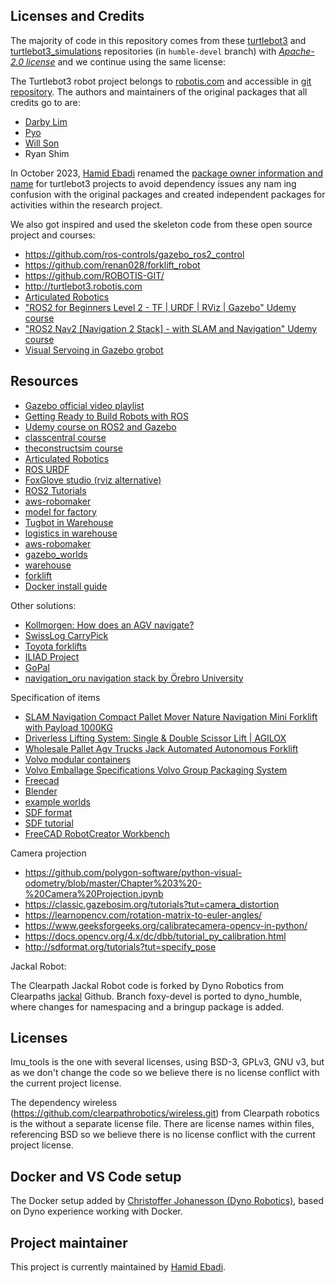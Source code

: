 ## Licenses and Credits

The majority of code in this repository comes from these [turtlebot3](https://github.com/ROBOTIS-GIT/turtlebot3.git) and [turtlebot3_simulations](https://github.com/ROBOTIS-GIT/turtlebot3_simulations) repositories (in `humble-devel` branch) with [*Apache-2.0 license*](LICENSE) and we continue using the same license:

The Turtlebot3 robot project belongs to [robotis.com](http://turtlebot3.robotis.com) and accessible in [git repository](https://github.com/ROBOTIS-GIT/). The authors and maintainers of the original packages that all credits go to are:

- [Darby Lim](thlim@robotis.com)
- [Pyo](pyo@robotis.com)
- [Will Son](willson@robotis.com)
- Ryan Shim

In October 2023, [Hamid Ebadi](hamid.ebadi@gmail.com) renamed the [package owner information and name](package.xml) for turtlebot3 projects to avoid dependency issues any nam ing confusion with the original packages and created independent packages for activities within the research project.

We also got inspired and used the skeleton code from these open source project and courses:

- https://github.com/ros-controls/gazebo_ros2_control
- https://github.com/renan028/forklift_robot
- https://github.com/ROBOTIS-GIT/
- http://turtlebot3.robotis.com
- [Articulated Robotics](https://www.youtube.com/@ArticulatedRobotics)
- ["ROS2 for Beginners Level 2 - TF | URDF | RViz | Gazebo" Udemy course](https://www.udemy.com/course/ros2-tf-urdf-rviz-gazebo/)
- ["ROS2 Nav2 \[Navigation 2 Stack\] - with SLAM and Navigation" Udemy course](https://www.udemy.com/course/ros2-tf-urdf-rviz-gazebo/)
- [Visual Servoing in Gazebo grobot](https://github.com/nlamprian/grobot)

## Resources

- [Gazebo official video playlist](https://www.youtube.com/watch?v=48TX-XJ14Gs&list=PL6FI-gIL5jiEd4Hv-NIAuO2Cbbs27UpAM&index=1)
- [Getting Ready to Build Robots with ROS](https://www.youtube.com/watch?v=2lIV3dRvHmQ&list=PLunhqkrRNRhYYCaSTVP-qJnyUPkTxJnBt)
- [Udemy course on ROS2 and Gazebo](https://www.udemy.com/course/ros2-tf-urdf-rviz-gazebo)
- [classcentral course](https://www.classcentral.com/course/youtube-simulating-robots-with-gazebo-and-ros-getting-ready-to-build-robots-with-ros-8-153333)
- [theconstructsim course](https://www.theconstructsim.com/robotigniteacademy_learnros/ros-courses-library/mastering-gazebo-simulator-online-course/)
- [Articulated Robotics](https://articulatedrobotics.xyz/)
- [ROS URDF](http://wiki.ros.org/urdf/XML)
- [FoxGlove studio (rviz alternative)](https://studio.foxglove.dev)
- [ROS2 Tutorials](https://docs.ros.org/en/humble/Tutorials.html)
- [aws-robomaker](https://github.com/aws-robotics/aws-robomaker-small-warehouse-world)
- [model for factory](https://app.gazebosim.org/OpenRobotics/fuel/models/Mecanum%20lift)
- [Tugbot in Warehouse](https://app.gazebosim.org/Kavya/fuel/worlds/Tugbot%20in%20Warehouse)
- [logistics in warehouse](https://github.com/belal-ibrahim/dynamic_logistics_warehouse)
- [aws-robomaker](https://aws.amazon.com/blogs/robotics/fleet-and-multi-robot-simulations-in-aws-robomaker)
- [gazebo_worlds](https://dev.px4.io/v1.11_noredirect/en/simulation/gazebo_worlds.html#warehouse)
- [warehouse](https://app.gazebosim.org/MovAi)
- [forklift](https://github.com/renan028/forklift_robot)
- [Docker install guide](https://docs.docker.com/engine/install/)

Other solutions:

- [Kollmorgen: How does an AGV navigate? ](https://www.youtube.com/watch?v=JIYOndxW9hc)
- [SwissLog CarryPick](https://www.swisslog.com/en-us/products-systems-solutions/asrs-automated-storage-retrieval-systems/boxes-cartons-small-parts-items/carrypick-storage-and-picking-system)
- [Toyota forklifts](https://toyota-forklifts.se/automatiserade-losningar/)
- [ILIAD Project](https://iliad-project.eu/)
- [GoPal](https://www.mobile-robots.de/87/fahrerlose-transportsysteme/amr-fuer-palettentransport?&wslanguage=en)
- [navigation_oru navigation stack by Örebro University](https://github.com/aeksiri/forklift)

Specification of items

- [SLAM Navigation Compact Pallet Mover Nature Navigation Mini Forklift with Payload 1000KG](https://saintechrobotics.com/product/slam-navigation-compact-pallet-mover-nature-navigation-mini-forklift-with-payload-1000kg/)
- [Driverless Lifting System: Single & Double Scissor Lift | AGILOX](https://www.agilox.net/en/product/agilox-one/)
- [Wholesale Pallet Agv Trucks Jack Automated Autonomous Forklift](https://cnviboo.en.made-in-china.com/product/jZNfqtkUAypA/China-Wholesale-Pallet-Agv-Trucks-Jack-Automated-Autonomous-Forklift.html)
- [Volvo modular containers](https://www.volvogroup.com/content/dam/volvo-group/markets/master/suppliers/useful-links-and-documents-for-existing-suppliers/logistics-solutions/volvo-group-packaging-system/Wooden-Packaging_Pallets-Frames-and-Lids.pdf)
- [Volvo Emballage Specifications Volvo Group Packaging System](https://www.volvogroup.com/content/dam/volvo-group/markets/master/suppliers/useful-links-and-documents-for-existing-suppliers/logistics-solutions/volvo-group-packaging-system/Volvo-group-packaging-specifications_2015.pdf)
- [Freecad](https://www.freecad.org/)
- [Blender](https://www.blender.org/)
- [example worlds](https://github.com/gazebosim/gz-sim/tree/main/examples/worlds)
- [SDF format](http://sdformat.org/tutorials)
- [SDF tutorial](https://github.com/gazebosim/sdf_tutorials)
- [FreeCAD RobotCreator Workbench](https://github.com/maidenone/RobotCreator)

Camera projection

- https://github.com/polygon-software/python-visual-odometry/blob/master/Chapter%203%20-%20Camera%20Projection.ipynb
- https://classic.gazebosim.org/tutorials?tut=camera_distortion
- https://learnopencv.com/rotation-matrix-to-euler-angles/
- https://www.geeksforgeeks.org/calibratecamera-opencv-in-python/
- https://docs.opencv.org/4.x/dc/dbb/tutorial_py_calibration.html
- http://sdformat.org/tutorials?tut=specify_pose

Jackal Robot:

The Clearpath Jackal Robot code is forked by Dyno Robotics from Clearpaths [jackal](https://github.com/jackal/jackal) Github. Branch foxy-devel is ported to dyno_humble, where changes for namespacing and a bringup package is added.

## Licenses

Imu_tools is the one with several licenses, using BSD-3, GPLv3, GNU v3, but as we don't change the code so we believe there is no license conflict with the current project license.

The dependency wireless (https://github.com/clearpathrobotics/wireless.git) from Clearpath robotics is the without a separate license file. There are license names within files, referencing BSD so we believe there is no license conflict with the current project license.

## Docker and VS Code setup

The Docker setup added by [Christoffer Johanesson (Dyno Robotics)](christoffer@dynorobotics.se), based on Dyno experience working with Docker.

## Project maintainer

This project is currently maintained by [Hamid Ebadi](hamid.ebadi@gmail.com).

